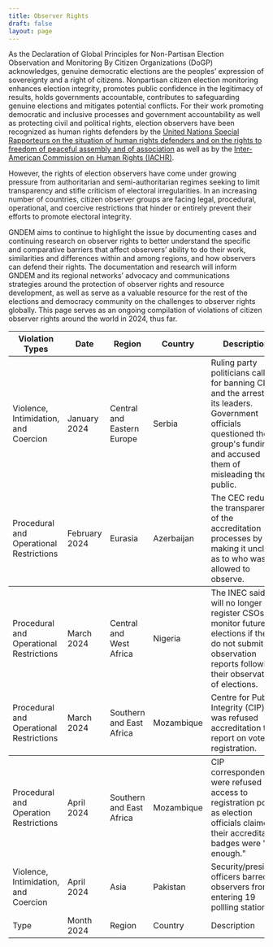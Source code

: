 ```yaml
---
title: Observer Rights
draft: false
layout: page
---
```


As the Declaration of Global Principles for Non-Partisan Election Observation and Monitoring By Citizen Organizations (DoGP) acknowledges, genuine democratic elections are the peoples’ expression of sovereignty and a right of citizens. Nonpartisan citizen election monitoring enhances election integrity, promotes public confidence in the legitimacy of results, holds governments accountable, contributes to safeguarding genuine elections and mitigates potential conflicts. For their work promoting democratic and inclusive processes and government accountability as well as protecting civil and political rights, election observers have been recognized as human rights defenders by the [United Nations Special Rapporteurs on the situation of human rights defenders and on the rights to freedom of peaceful assembly and of association](https://srdefenders.org/information/the-situation-of-election-observers-as-human-rights-defenders%ef%bf%bc/ "United Nations Special Rapporteurs on the situation of human rights defenders and on the rights to freedom of peaceful assembly and of association") as well as by the [Inter-American Commission on Human Rights (IACHR)](https://www.oas.org/en/IACHR/jsForm/?File=/en/iachr/media_center/PReleases/2024/112.asp "Inter-American Commission on Human Rights (IACHR)").

However, the rights of election observers have come under growing pressure from authoritarian and semi-authoritarian regimes seeking to limit transparency and stifle criticism of electoral irregularities. In an increasing number of countries, citizen observer groups are facing legal, procedural, operational, and coercive restrictions that hinder or entirely prevent their efforts to promote electoral integrity. 

GNDEM aims to continue to highlight the issue by documenting cases and continuing research on observer rights to better understand the specific and comparative barriers that affect observers’ ability to do their work, similarities and differences within and among regions, and how observers can defend their rights. The documentation and research will inform GNDEM and its regional networks’ advocacy and communications strategies around the protection of observer rights and resource development, as well as serve as a valuable resource for the rest of the elections and democracy community on the challenges to observer rights globally. This page serves as an ongoing compilation of violations of citizen observer rights around the world in 2024, thus far. 

<table id="obs_rights_table">
  <thead>
    <tr>
      <th>Violation Types</th>
      <th>Date</th>
      <th>Region</th>
      <th>Country</th>
      <th>Description</th>
      <th>Link</th>
    </tr>
  </thead>
 <tbody>
  <tr>
    <td>Violence, Intimidation, and Coercion</td>
    <td>January 2024</td>
    <td>Central and Eastern Europe</td>
    <td>Serbia</td>
    <td>Ruling party politicians called for banning CRTA and the arrest of its leaders. Government officials questioned the group's funding and accused them of misleading the public. </td>
    <td><a href="https://gndem.org/stories/gndem-solidarity-statement-serbia-crta/">Link</a></td>
    </tr>
  <tr>
    <td>Procedural and Operational Restrictions</td>
    <td>February 2024</td>
    <td>Eurasia</td>
    <td>Azerbaijan</td>
    <td>The CEC reduced the transparency of the accreditation processes by making it unclear as to who was allowed to observe.</td>
    <td><a href="https://smdtaz.org/smdt-7-fevral-2024-cu-ild%c9%99-kecirilmis-novb%c9%99d%c9%99nk%c9%99nar-prezident-seckisinin-musahid%c9%99l%c9%99rinin-n%c9%99tic%c9%99l%c9%99rin%c9%99-dair-ilkin-r%c9%99yini-aciqlayib/">Link</a></td>
    </tr>
    </tbody>
    <td>Procedural and Operational Restrictions</td>
    <td>March 2024</td>
    <td>Central and West Africa</td>
    <td>Nigeria</td>
    <td>The INEC said it will no longer register CSOs to monitor future elections if they do not submit observation reports following their observation of elections. </td>
    <td><a href="https://www.premiumtimesng.com/news/top-news/679303-inec-threatens-to-bar-some-csos-from-monitoring-future-elections.html?tztc=1">Link</a></td>
    </tr>
  <tr>
    <td>Procedural and Operational Restrictions</td>
    <td>March 2024</td>
    <td>Southern and East Africa</td>
    <td>Mozambique</td>
    <td>Centre for Public Integrity (CIP) was refused accreditation to report on voter registration.</td>
    <td><a href="https://clubofmozambique.com/news/mozambique-elections-cip-accuses-electoral-bodies-of-refusing-to-provide-credentials-256000/">Link</a></td>
    </tr>
    </tbody>
  <tr>
    <td>Procedural and Operation Restrictions</td>
    <td>April 2024</td>
    <td>Southern and East Africa</td>
    <td>Mozambique</td>
    <td>CIP correspondents were refused access to registration posts as election officials claimed their accreditation badges were "not enough."</td>
    <td><a href="https://allafrica.com/stories/202404050020.html">Link</a></td>
    </tr>
  <tr>
    <td>Violence, Intimidation, and Coercion</td>
    <td>April 2024</td>
    <td>Asia</td>
    <td>Pakistan</td>
    <td>Security/presiding officers barred observers from entering 19 pollling stations.</td>
    <td><a href="https://www.arabnews.com/node/2498356/pakistan">Link</a></td>
    </tr>
    <tr>
    <td>Type</td>
    <td>Month 2024</td>
    <td>Region</td>
    <td>Country</td>
    <td>Description</td>
    <td><a href="https://www.google.com/">Link</a></td>
    </tr>
</table>
